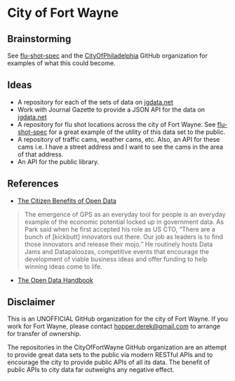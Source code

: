 # City of Fort Wayne

## Brainstorming

See [flu-shot-spec](https://github.com/CityOfPhiladelphia/flu-shot-spec/blob/master/city-of-philadelphia/locations.geojson) and the [CityOfPhiladelphia](https://github.com/CityOfPhiladelphia) GitHub organization for examples of what this could become.

## Ideas

- A repository for each of the sets of data on [jgdata.net](http://www.jgdata.net/)
- Work with Journal Gazette to provide a JSON API for the data on [jgdata.net](http://www.jgdata.net/)
- A repository for flu shot locations across the city of Fort Wayne. See [flu-shot-spec](https://github.com/CityOfPhiladelphia/flu-shot-spec/blob/master/city-of-philadelphia/locations.geojson) for a great example of the utility of this data set to the public.
- A repository of traffic cams, weather cams, etc. Also, an API for these cams i.e. I have a street address and I want to see the cams in the area of that address.
- An API for the public library.

## References

- [The Citizen Benefits of Open Data](http://www.socrata.com/blog/citizen-benefits-open-data/)

> The emergence of GPS as an everyday tool for people is an everyday example of the economic potential locked up in government data. As Park said when he first accepted his role as US CTO, “There are a bunch of [kickbutt] innovators out there. Our job as leaders is to find those innovators and release their mojo.” He routinely hosts Data Jams and Datapaloozas, competitive events that encourage the development of viable business ideas and offer funding to help winning ideas come to life.

- [The Open Data Handbook](http://opendatahandbook.org/en/index.html)

## Disclaimer

This is an UNOFFICIAL GitHub organization for the city of Fort Wayne. If you work for Fort Wayne, please contact [hopper.derek@gmail.com](mailto:hopper.derek@gmail.com) to arrange for transfer of ownership.

The repositories in the CityOfFortWayne GitHub organization are an attempt to provide great data sets to the public via modern RESTful APIs and to encourage the city to provide public APIs of all its data. The benefit of public APIs to city data far outweighs any negative effect.
